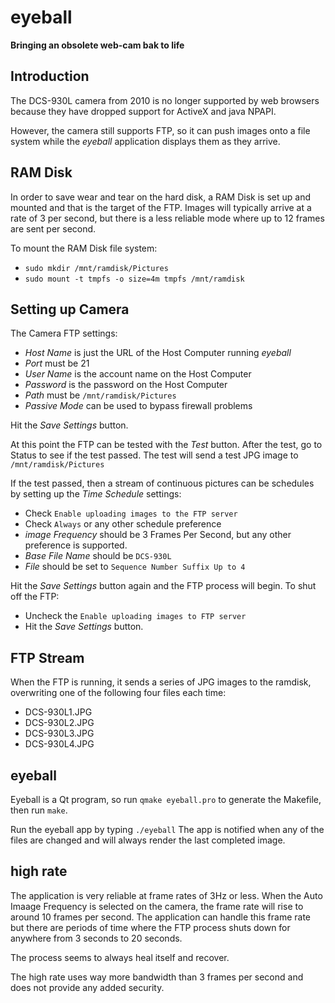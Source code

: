 # eyeball
**Bringing an obsolete web-cam bak to life**

## Introduction
The DCS-930L camera from 2010 is no longer supported by web browsers because they have dropped support for ActiveX and java NPAPI.

However, the camera still supports FTP, so it can push images onto a file system while the *eyeball* application displays them as they arrive.

## RAM Disk
In order to save wear and tear on the hard disk, a RAM Disk is set up and mounted and that is the target of the FTP.  Images will typically arrive at a rate of 3 per second, but there is a less reliable mode where up to 12 frames are sent per second.

To mount the RAM Disk file system:
* `sudo mkdir /mnt/ramdisk/Pictures`
* `sudo mount -t tmpfs -o size=4m tmpfs /mnt/ramdisk`

## Setting up Camera
The Camera FTP settings:
* *Host Name* is just the URL of the Host Computer running *eyeball*
* *Port* must be 21
* *User Name* is the account name on the Host Computer
* *Password* is the password on the Host Computer
* *Path* must be `/mnt/ramdisk/Pictures`
* *Passive Mode* can be used to bypass firewall problems

Hit the *Save Settings* button.

At this point the FTP can be tested with the *Test* button.
After the test, go to Status to see if the test passed.
The test will send a test JPG image to `/mnt/ramdisk/Pictures`

If the test passed, then a stream of continuous pictures can be schedules by setting up the *Time Schedule* settings:
* Check `Enable uploading images to the FTP server`
* Check `Always` or any other schedule preference
* *image Frequency* should be 3 Frames Per Second, but any other preference is supported.
* *Base File Name* should be `DCS-930L`
* *File* should be set to `Sequence Number Suffix Up to 4`

Hit the *Save Settings* button again and the FTP process will begin.
To shut off the FTP:
* Uncheck the `Enable uploading images to FTP server`
* Hit the *Save Settings* button.

## FTP Stream
When the FTP is running, it sends a series of JPG images to the ramdisk, overwriting one of the following four files each time:
* DCS-930L1.JPG
* DCS-930L2.JPG
* DCS-930L3.JPG
* DCS-930L4.JPG

## eyeball
Eyeball is a Qt program, so run `qmake eyeball.pro` to generate the Makefile, then run `make`.

Run the eyeball app by typing `./eyeball`
The app is notified when any of the files are changed and will always render the last completed image.

## high rate
The application is very reliable at frame rates of 3Hz or less.
When the Auto Imaage Frequency is selected on the camera, the frame rate will rise to around 10 frames per second.  The application can handle this frame rate but there are periods of time where the FTP process shuts down for anywhere from 3 seconds to 20 seconds.

The process seems to always heal itself and recover.

The high rate uses way more bandwidth than 3 frames per second and does not provide any added security.
